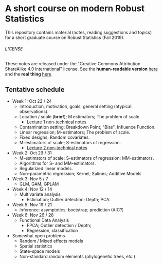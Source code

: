 # A short course on modern Robust Statistics

This repository contains material (notes, reading suggestions and topics) for a short
graduate course on Robust Statistics (Fall 2019).


###### LICENSE
These notes are released under the
"Creative Commons Attribution-ShareAlike 4.0 International" license.
See the **human-readable version** [here](https://creativecommons.org/licenses/by-sa/4.0/)
and the **real thing** [here](https://creativecommons.org/licenses/by-sa/4.0/legalcode).

## Tentative schedule

- Week 1: Oct 22 / 24
    - Introduction, motivation, goals, general setting (atypical observations).
    - Location / scale (**brief**); M estimators; The problem of scale.
        - [Lecture 1 non-technical notes](Lecture1.md)
    - Contamination setting; Breakdown Point; "Bias", Influence Function.
    - Linear regression; M-estimators; The problem of scale.
    - Fixed designs;  Random covariates.  
    - M-estimators of scale; S-estimators of regression.
        - [Lecture 2 non-technical notes](Lecture2.md)
- Week 2: Oct 29 / 31
    - M-estimators of scale; S-estimators of regression; MM-estimators.
    - Algorithms for S- and MM-estimators.
    - Regularized linear models.
    - Non-parametric regression;  Kernel; Splines; Additive Models
- Week 3: Nov 5 / 7
    - GLM, GAM, GPLAM
- Week 4: Nov 12 / 14
    - Multivariate analysis
         - Estimation; Outlier detection; Depth; PCA. 
- Week 5: Nov 19 / 21
    - Inference: asymptotics; bootstrap; prediction (AIC?)
- Week 6: Nov 26 / 28
    - Functional Data Analysis
         - FPCA; Outlier detection / Depth;
        - Regression, classification
- Somewhat open problems
    - Random / Mixed effects models
    - Spatial statistics
    - State-space models
    - Non-standard random elements (phylogenetic trees, etc.)
